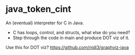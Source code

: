 # java_token_cint

An (eventual) interpreter for C in Java.
 * C has loops, control, and structs, what else do you need?
 * Step through the code in main and produce DOT viz of it.

Use this for DOT viz?
https://github.com/nidi3/graphviz-java
